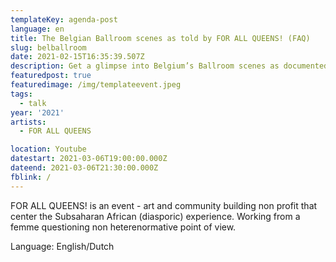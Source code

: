 ```yaml
---
templateKey: agenda-post
language: en
title: The Belgian Ballroom scenes as told by FOR ALL QUEENS! (FAQ)
slug: belballroom
date: 2021-02-15T16:35:39.507Z
description: Get a glimpse into Belgium’s Ballroom scenes as documented by FOR ALL QUEENS! This mini documentary is an honest examination of the power of subcultures and small communities.
featuredpost: true
featuredimage: /img/templateevent.jpeg
tags:
  - talk
year: '2021'
artists:
  - FOR ALL QUEENS

location: Youtube
datestart: 2021-03-06T19:00:00.000Z
dateend: 2021-03-06T21:30:00.000Z
fblink: /
---
```



FOR ALL QUEENS! is an event - art and community building non profit that center the Subsaharan African (diasporic) experience. Working from a femme questioning non heterenormative point of view.

Language: English/Dutch
